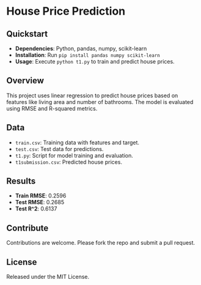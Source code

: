 # House Price Prediction

## Quickstart
- **Dependencies**: Python, pandas, numpy, scikit-learn
- **Installation**: Run `pip install pandas numpy scikit-learn`
- **Usage**: Execute `python t1.py` to train and predict house prices.

## Overview
This project uses linear regression to predict house prices based on features like living area and number of bathrooms. The model is evaluated using RMSE and R-squared metrics.

## Data
- `train.csv`: Training data with features and target.
- `test.csv`: Test data for predictions.
- `t1.py`: Script for model training and evaluation.
- `t1submission.csv`: Predicted house prices.

## Results
- **Train RMSE**: 0.2596
- **Test RMSE**: 0.2685
- **Test R^2**: 0.6137

## Contribute
Contributions are welcome. Please fork the repo and submit a pull request.

## License
Released under the MIT License.